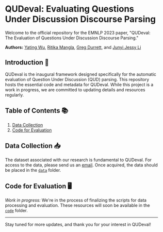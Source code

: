 # QUDeval: Evaluating Questions Under Discussion Discourse Parsing

Welcome to the official repository for the EMNLP 2023 paper, "QUDeval: The Evaluation of Questions Under Discussion Discourse Parsing."

**Authors:** [Yating Wu](http://lingchensanwen.github.io), [Ritika Mangla](https://ritikamangla01.netlify.app), [Greg Durrett](https://www.cs.utexas.edu/~gdurrett/), and [Junyi Jessy Li](https://jessyli.com)

## Introduction 🌟

QUDeval is the inaugural framework designed specifically for the automatic evaluation of Question Under Discussion (QUD) parsing. This repository hosts the essential code and metadata for QUDeval. While this project is a work in progress, we are committed to updating details and resources regularly.

## Table of Contents 📚

1. [Data Collection](#data-collection)
2. [Code for Evaluation](#code-for-evaluation)

## Data Collection 📥

The dataset associated with our research is fundamental to QUDeval. For access to the data, please send us an [email](mailto:yating.wu@utexas.edu). Once acquired, the data should be placed in the [`data`](./data) folder.

## Code for Evaluation 🖥️

*Work in progress:* We're in the process of finalizing the scripts for data processing and evaluation. These resources will soon be available in the [`code`](./code) folder.

---

Stay tuned for more updates, and thank you for your interest in QUDeval!

